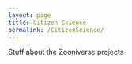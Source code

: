 ```yaml
---
layout: page
title: Citizen Science
permalink: /CitizenScience/
---
```


Stuff about the Zooniverse projects
